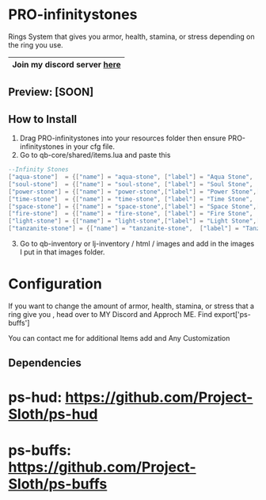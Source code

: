 # PRO-infinitystones
Rings System that gives you armor, health, stamina, or stress depending on the ring you use.

| Join my discord server [here](https://discord.gg/YvCjetXNsw) |
| ------------------------------------------------------------ |

## Preview: [SOON]

## How to Install
1. Drag PRO-infinitystones into your resources folder then ensure PRO-infinitystones in your cfg file.
2. Go to qb-core/shared/items.lua and paste this
```lua
--Infinity Stones
["aqua-stone"] 	= {["name"] = "aqua-stone", ["label"] = "Aqua Stone", ["weight"] = 1000, 		["type"] = "item", 		["image"] = "aqua-stone.png",   ["unique"] = true, 		["useable"] = true, 	["shouldClose"] = true,   ["combinable"] = nil,   ["description"] = "The Stone Will Increase Health For 2 Minutes and Stamina for 40 Seconds.a"},
["soul-stone"] 	= {["name"] = "soul-stone", ["label"] = "Soul Stone", ["weight"] = 1000, 		["type"] = "item", 		["image"] = "soul-stone.png", 	["unique"] = true, 		["useable"] = true, 	["shouldClose"] = true,   ["combinable"] = nil,   ["description"] = "The Stone will Absorb anothers Peace from their Soul and Relief your Soul From Stress For 10 Minutes"},
["power-stone"] = {["name"] = "power-stone",["label"] = "Power Stone",["weight"] = 1000, 		["type"] = "item", 		["image"] = "power-stone.png", 	["unique"] = true, 		["useable"] = true, 	["shouldClose"] = true,   ["combinable"] = nil,   ["description"] = "The Stone Will Increase your Armor , Health For 10 Minutes and Releaf From Stress For Same amount Of time"},
["time-stone"]	= {["name"] = "time-stone", ["label"] = "Time Stone", ["weight"] = 1000,		["type"] = "item", 		["image"] = "time-stone.png", 	["unique"] = true, 		["useable"] = true, 	["shouldClose"] = true,   ["combinable"] = nil,   ["description"] = "The Stone Will Take your Stress at Past That Mean Reeleaf from Stress For 30 Minutes and Genarate Armor for 10 Minutes"},
["space-stone"] = {["name"] = "space-stone",["label"] = "Space Stone",["weight"] = 1000, 		["type"] = "item", 		["image"] = "space-stone.png", 	["unique"] = true, 		["useable"] = true, 	["shouldClose"] = true,   ["combinable"] = nil,   ["description"] = "The Stone Will Give you Power that you can Swim Faster like in Space or Zero Gravity FOR 10 Minutes"},
["fire-stone"] 	= {["name"] = "fire-stone", ["label"] = "Fire Stone", ["weight"] = 1000, 		["type"] = "item", 		["image"] = "fire-stone.png",	["unique"] = true, 		["useable"] = true, 	["shouldClose"] = true,   ["combinable"] = nil,   ["description"] = "The Stone Will Increase your Armor For 10 Minutes , Increase your Health For 20 Minutes, Releaf Stress For 20 Minutes"},
["light-stone"] = {["name"] = "light-stone",["label"] = "Light Stone",["weight"] = 1000, 		["type"] = "item", 		["image"] = "light-stone.png",  ["unique"] = true, 		["useable"] = true, 	["shouldClose"] = true,   ["combinable"] = nil,   ["description"] = "The Stone Will Heal you Like Lightning Heals THOR High Speed Healing For 2 Minutes, Releaf Stress Medium Speed For 10 Minutes"},
["tanzanite-stone"] = {["name"] = "tanzanite-stone",  ["label"] = "Tanzanite Stone",  ["weight"] = 1000, 		["type"] = "item", 		["image"] = "tanzanite-stone.png", 	["unique"] = true, 		["useable"] = true, 	["shouldClose"] = true,   ["combinable"] = nil,   ["description"] = "This Stone Will Increase Your Armor Very Fast For 5 Minutes and Increase Stamina Very Fast For 2 Minutes."},


```

3. Go to qb-inventory or lj-inventory / html / images and add in the images I put in that images folder.

# Configuration

If you want to change the amount of armor, health, stamina, or stress that a ring give you , head over to MY Discord and Approch ME. Find export['ps-buffs']

You can contact me for additional Items add and Any Customization

## Dependencies
# ps-hud: https://github.com/Project-Sloth/ps-hud
# ps-buffs: https://github.com/Project-Sloth/ps-buffs
